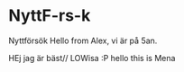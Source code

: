 # NyttF-rs-k
Nyttförsök
Hello from Alex, vi är på 5an.

HEj jag är bäst// LOWisa :P
hello this is Mena

